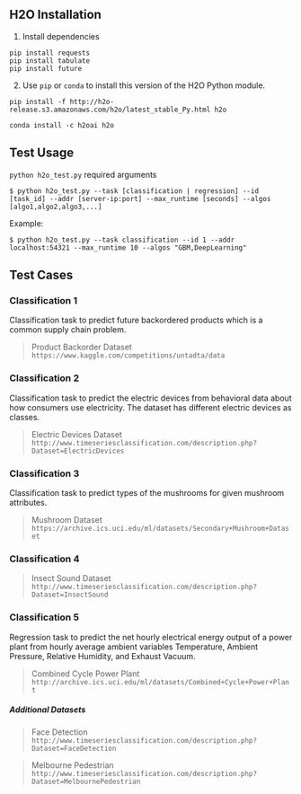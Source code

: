 ## H2O Installation

1. Install dependencies

```shell
pip install requests
pip install tabulate
pip install future
```

2. Use `pip` or `conda` to install this version of the H2O Python module.

```shell
pip install -f http://h2o-release.s3.amazonaws.com/h2o/latest_stable_Py.html h2o
```

```shell
conda install -c h2oai h2o
```
## Test Usage

`python h2o_test.py` required arguments

```shell
$ python h2o_test.py --task [classification | regression] --id [task_id] --addr [server-ip:port] --max_runtime [seconds] --algos [algo1,algo2,algo3,...]
```

Example:
```shell
$ python h2o_test.py --task classification --id 1 --addr localhost:54321 --max_runtime 10 --algos "GBM,DeepLearning"
```


## Test Cases

### Classification 1

Classification task to predict future backordered products which is a common supply chain problem.
> Product Backorder Dataset
` https://www.kaggle.com/competitions/untadta/data`

### Classification 2

Classification task to predict the electric devices from behavioral data about how consumers use electricity. The dataset has different electric devices as classes.
> Electric Devices Dataset
` http://www.timeseriesclassification.com/description.php?Dataset=ElectricDevices `

### Classification 3

Classification task to predict types of the mushrooms for given mushroom attributes.
> Mushroom Dataset
` https://archive.ics.uci.edu/ml/datasets/Secondary+Mushroom+Dataset `

### Classification 4

> Insect Sound Dataset
` http://www.timeseriesclassification.com/description.php?Dataset=InsectSound `

### Classification 5

Regression task to predict the net hourly electrical energy output of a power plant from hourly average ambient variables Temperature, Ambient Pressure, Relative Humidity, and Exhaust Vacuum.
> Combined Cycle Power Plant
` http://archive.ics.uci.edu/ml/datasets/Combined+Cycle+Power+Plant`

##### Additional Datasets
> Face Detection
` http://www.timeseriesclassification.com/description.php?Dataset=FaceDetection `

> Melbourne Pedestrian
` http://www.timeseriesclassification.com/description.php?Dataset=MelbournePedestrian `